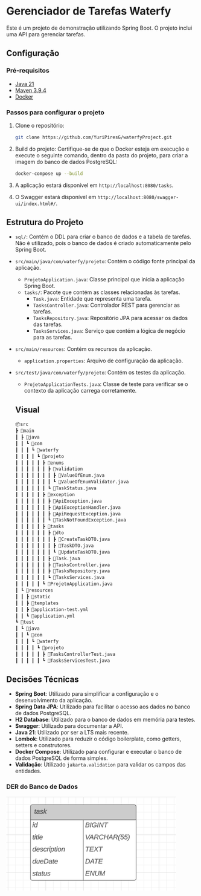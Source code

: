 # Gerenciador de Tarefas Waterfy

Este é um projeto de demonstração utilizando Spring Boot. O projeto inclui uma API para gerenciar tarefas.

## Configuração

### Pré-requisitos

- [Java 21](https://www.oracle.com/br/java/technologies/downloads/#jdk21-windows)
- [Maven 3.9.4](https://maven.apache.org/download.cgi)
- [Docker](https://www.docker.com/products/docker-desktop/)

### Passos para configurar o projeto

1. Clone o repositório:

   ```sh
   git clone https://github.com/YuriPiresG/waterfyProject.git
   ```

2. Build do projeto:
   Certifique-se de que o Docker esteja em execução e execute o seguinte comando, dentro da pasta do projeto, para criar a imagem do banco de dados PostgreSQL:
   ```sh
   docker-compose up --build
   ```
3. A aplicação estará disponível em `http://localhost:8080/tasks`.

4. O Swagger estará disponível em `http://localhost:8080/swagger-ui/index.html#/`.

## Estrutura do Projeto

- `sql/`: Contém o DDL para criar o banco de dados e a tabela de tarefas. Não é utilizado, pois o banco de dados é criado automaticamente pelo Spring Boot.
- `src/main/java/com/waterfy/projeto`: Contém o código fonte principal da aplicação.
  - `ProjetoApplication.java`: Classe principal que inicia a aplicação Spring Boot.
  - `tasks/`: Pacote que contém as classes relacionadas às tarefas.
    - `Task.java`: Entidade que representa uma tarefa.
    - `TasksController.java`: Controlador REST para gerenciar as tarefas.
    - `TasksRepository.java`: Repositório JPA para acessar os dados das tarefas.
    - `TasksServices.java`: Serviço que contém a lógica de negócio para as tarefas.
- `src/main/resources`: Contém os recursos da aplicação.
  - `application.properties`: Arquivo de configuração da aplicação.
- `src/test/java/com/waterfy/projeto`: Contém os testes da aplicação.

  - `ProjetoApplicationTests.java`: Classe de teste para verificar se o contexto da aplicação carrega corretamente.

  ## Visual

  ```bash
  📦src
  ┣ 📂main
  ┃ ┣ 📂java
  ┃ ┃ ┗ 📂com
  ┃ ┃ ┃ ┗ 📂waterfy
  ┃ ┃ ┃ ┃ ┗ 📂projeto
  ┃ ┃ ┃ ┃ ┃ ┣ 📂enums
  ┃ ┃ ┃ ┃ ┃ ┃ ┣ 📂validation
  ┃ ┃ ┃ ┃ ┃ ┃ ┃ ┣ 📜ValueOfEnum.java
  ┃ ┃ ┃ ┃ ┃ ┃ ┃ ┗ 📜ValueOfEnumValidator.java
  ┃ ┃ ┃ ┃ ┃ ┃ ┗ 📜TaskStatus.java
  ┃ ┃ ┃ ┃ ┃ ┣ 📂exception
  ┃ ┃ ┃ ┃ ┃ ┃ ┣ 📜ApiException.java
  ┃ ┃ ┃ ┃ ┃ ┃ ┣ 📜ApiExceptionHandler.java
  ┃ ┃ ┃ ┃ ┃ ┃ ┣ 📜ApiRequestException.java
  ┃ ┃ ┃ ┃ ┃ ┃ ┗ 📜TaskNotFoundException.java
  ┃ ┃ ┃ ┃ ┃ ┣ 📂tasks
  ┃ ┃ ┃ ┃ ┃ ┃ ┣ 📂dto
  ┃ ┃ ┃ ┃ ┃ ┃ ┃ ┣ 📜CreateTaskDTO.java
  ┃ ┃ ┃ ┃ ┃ ┃ ┃ ┣ 📜TaskDTO.java
  ┃ ┃ ┃ ┃ ┃ ┃ ┃ ┗ 📜UpdateTaskDTO.java
  ┃ ┃ ┃ ┃ ┃ ┃ ┣ 📜Task.java
  ┃ ┃ ┃ ┃ ┃ ┃ ┣ 📜TasksController.java
  ┃ ┃ ┃ ┃ ┃ ┃ ┣ 📜TasksRepository.java
  ┃ ┃ ┃ ┃ ┃ ┃ ┗ 📜TasksServices.java
  ┃ ┃ ┃ ┃ ┃ ┗ 📜ProjetoApplication.java
  ┃ ┗ 📂resources
  ┃ ┃ ┣ 📂static
  ┃ ┃ ┣ 📂templates
  ┃ ┃ ┣ 📜application-test.yml
  ┃ ┃ ┗ 📜application.yml
  ┗ 📂test
  ┃ ┗ 📂java
  ┃ ┃ ┗ 📂com
  ┃ ┃ ┃ ┗ 📂waterfy
  ┃ ┃ ┃ ┃ ┗ 📂projeto
  ┃ ┃ ┃ ┃ ┃ ┣ 📜TasksControllerTest.java
  ┃ ┃ ┃ ┃ ┃ ┗ 📜TasksServicesTest.java
  ```

## Decisões Técnicas

- **Spring Boot**: Utilizado para simplificar a configuração e o desenvolvimento da aplicação.
- **Spring Data JPA**: Utilizado para facilitar o acesso aos dados no banco de dados PostgreSQL.
- **H2 Database**: Utilizado para o banco de dados em memória para testes.
- **Swagger**: Utilizado para documentar a API.
- **Java 21**: Utilizado por ser a LTS mais recente.
- **Lombok**: Utilizado para reduzir o código boilerplate, como getters, setters e construtores.
- **Docker Compose**: Utilizado para configurar e executar o banco de dados PostgreSQL de forma simples.
- **Validação**: Utilizado `jakarta.validation` para validar os campos das entidades.

### DER do Banco de Dados

![DER](DER.png)